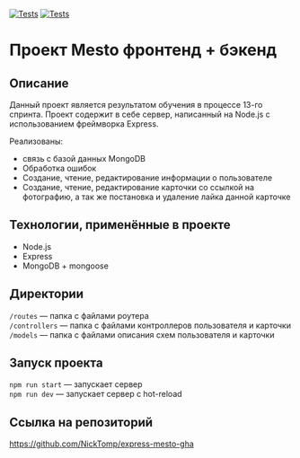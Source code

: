 [![Tests](../../actions/workflows/tests-13-sprint.yml/badge.svg)](../../actions/workflows/tests-13-sprint.yml) [![Tests](../../actions/workflows/tests-14-sprint.yml/badge.svg)](../../actions/workflows/tests-14-sprint.yml)
# Проект Mesto фронтенд + бэкенд

## Описание

Данный проект является результатом обучения в процессе 13-го спринта.
Проект содержит в себе сервер, написанный на Node.js c использованием фреймворка Express. 

Реализованы:

* связь с базой данных MongoDB
* Обработка ошибок
* Создание, чтение, редактирование информации о пользователе
* Создание, чтение, редактирование карточки со ссылкой на фотографию, а так же постановка и удаление лайка данной карточке

## Технологии, применённые в проекте

* Node.js
* Express
* MongoDB + mongoose

## Директории

`/routes` — папка с файлами роутера  
`/controllers` — папка с файлами контроллеров пользователя и карточки
`/models` — папка с файлами описания схем пользователя и карточки  

## Запуск проекта

`npm run start` — запускает сервер   
`npm run dev` — запускает сервер с hot-reload

## Cсылка на репозиторий

 <https://github.com/NickTomp/express-mesto-gha>

